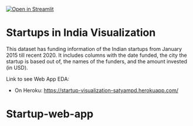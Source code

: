 [![Open in Streamlit](https://static.streamlit.io/badges/streamlit_badge_black_white.svg)](https://share.streamlit.io/satyampd/startups-in-india-eda/app.py)
# Startups in India Visualization

This dataset has funding information of the Indian startups from January 2015 
till recent 2020. It includes columns with the date funded, the city the 
startup is based out of, the names of the funders, and the amount invested (in USD).


Link to see Web App EDA:
- On Heroku: https://startup-visualization-satyampd.herokuapp.com/
# Startup-web-app
